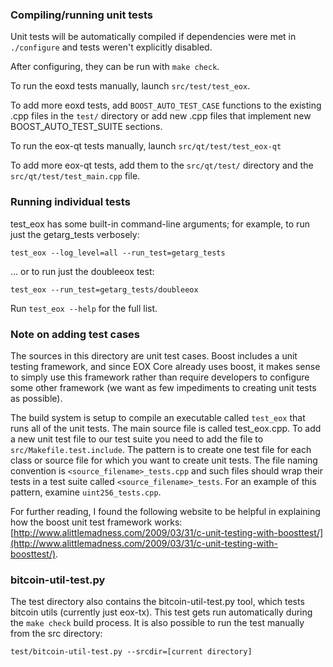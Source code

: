 ### Compiling/running unit tests

Unit tests will be automatically compiled if dependencies were met in `./configure`
and tests weren't explicitly disabled.

After configuring, they can be run with `make check`.

To run the eoxd tests manually, launch `src/test/test_eox`.

To add more eoxd tests, add `BOOST_AUTO_TEST_CASE` functions to the existing
.cpp files in the `test/` directory or add new .cpp files that
implement new BOOST_AUTO_TEST_SUITE sections.

To run the eox-qt tests manually, launch `src/qt/test/test_eox-qt`

To add more eox-qt tests, add them to the `src/qt/test/` directory and
the `src/qt/test/test_main.cpp` file.

### Running individual tests

test_eox has some built-in command-line arguments; for
example, to run just the getarg_tests verbosely:

    test_eox --log_level=all --run_test=getarg_tests

... or to run just the doubleeox test:

    test_eox --run_test=getarg_tests/doubleeox

Run `test_eox --help` for the full list.

### Note on adding test cases

The sources in this directory are unit test cases.  Boost includes a
unit testing framework, and since EOX Core already uses boost, it makes
sense to simply use this framework rather than require developers to
configure some other framework (we want as few impediments to creating
unit tests as possible).

The build system is setup to compile an executable called `test_eox`
that runs all of the unit tests.  The main source file is called
test_eox.cpp. To add a new unit test file to our test suite you need 
to add the file to `src/Makefile.test.include`. The pattern is to create 
one test file for each class or source file for which you want to create 
unit tests.  The file naming convention is `<source_filename>_tests.cpp` 
and such files should wrap their tests in a test suite 
called `<source_filename>_tests`. For an example of this pattern, 
examine `uint256_tests.cpp`.

For further reading, I found the following website to be helpful in
explaining how the boost unit test framework works:
[http://www.alittlemadness.com/2009/03/31/c-unit-testing-with-boosttest/](http://www.alittlemadness.com/2009/03/31/c-unit-testing-with-boosttest/).

### bitcoin-util-test.py

The test directory also contains the bitcoin-util-test.py tool, which tests bitcoin utils (currently just eox-tx). This test gets run automatically during the `make check` build process. It is also possible to run the test manually from the src directory:

```
test/bitcoin-util-test.py --srcdir=[current directory]

```